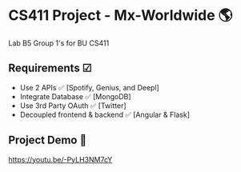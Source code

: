# CS411 Project - Mx-Worldwide 🌎
Lab B5 Group 1's for BU CS411


## Requirements ☑
- Use 2 APIs ✅ [Spotify, Genius, and Deepl]
- Integrate Database ✅ [MongoDB]
- Use 3rd Party OAuth ✅ [Twitter]
- Decoupled frontend & backend ✅ [Angular & Flask]

## Project Demo 🎥

https://youtu.be/-PyLH3NM7cY

